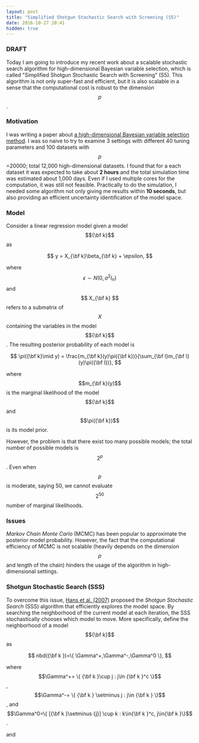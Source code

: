 ```yaml
---
layout: post
title: "Simplified Shotgun Stochastic Search with Screening (S5)"
date: 2016-10-27 20:41
hidden: true
---
```


### DRAFT


Today I am going to introduce my recent work about a scalable stochastic search algorithm for high-dimensional Bayesian variable selection, which is called "Simplified Shotgun Stochastic Search with Screening" (S5). This algorithm is not only super-fast and efficient, but it is also scalable in a sense that the computational cost is robust to the dimension $$p$$.  

### Motivation

I was writing a paper about [a high-dimensional Bayesian variable selection method](http://www.stat.tamu.edu/~minsuk/publications/nonlocal_sinica7.dpf). I was so naive to try to examine 3 settings with different 40 tuning parameters and 100 datasets with $$p $$ =20000; total 12,000 high-dimensional  datasets. I found that for a each dataset it was expected to take about **2 hours** and the total simulation time was estimated about 1,000 days. Even if I used multiple cores for the computation, it was still not feasible. Practically to do the simulation, I needed some algorithm not only giving me results within **10 seconds**, but also providing an efficient uncertainty identification of the model space.

### Model

Consider a linear regression model given a model $${\bf k}$$ as 
 
$$
 y = X_{\bf k}\beta_{\bf k} + \epsilon,
 $$
 
 where $$\epsilon \sim N(0,\sigma^2I_n)$$ and $$ X_{\bf k} $$ refers to a submatrix of $$X$$ containing the variables in the model $${\bf k}$$. The resulting posterior probability of each model  is 

$$
\pi({\bf k}\mid y) = \frac{m_{\bf k}(y)\pi({\bf k})}{\sum_{\bf l}m_{\bf l}(y)\pi({\bf l})}, 
$$  

 where $$m_{\bf k}(y)$$ is the marginal likelihood of the model $${\bf k}$$ and $$\pi({\bf k})$$ is its model prior.

However, the problem is that there exist too many possible models; the total number of possible models is $$2^p$$. Even when $$p$$ is moderate, saying 50, we cannot evaluate $$2^{50}$$ number of marginal likelihoods. 

### Issues
 *Markov Chain Monte Carlo* (MCMC) has been popular to approximate the posterior model probability. However, the fact that the computational efficiency of MCMC is not scalable (heavily depends on the dimension $$p$$ and length of the chain) hinders the usage of the algorithm in high-dimensional settings. 
 
### Shotgun Stochastic Search (SSS)
  To overcome this issue, [Hans et al. (2007)](https://pdfs.semanticscholar.org/1f65/77bd4f6ce85a5637a52b18ab63b26cc74d65.pdf) proposed the *Shotgun Stochastic Search* (SSS) algorithm that efficiently explores the model space. By searching the neighborhood of the current model at each iteration, the SSS stochastically chooses which model to move. More specifically, define the neighborhood of a model $${\bf k}$$ as

$$
nbd({\bf k })=\{ \Gamma^+,\Gamma^-,\Gamma^0 \},
$$

where $$\Gamma^+= \{ {\bf k }\cup j : j\in {\bf k }^c \}$$, $$\Gamma^-= \{ {\bf k } \setminus j : j\in {\bf k } \}$$, and $$\Gamma^0=\{ [{\bf k }\setminus {j}] \cup k : k\in{\bf k }^c, j\in{\bf k }\}$$. 

and





  





  

